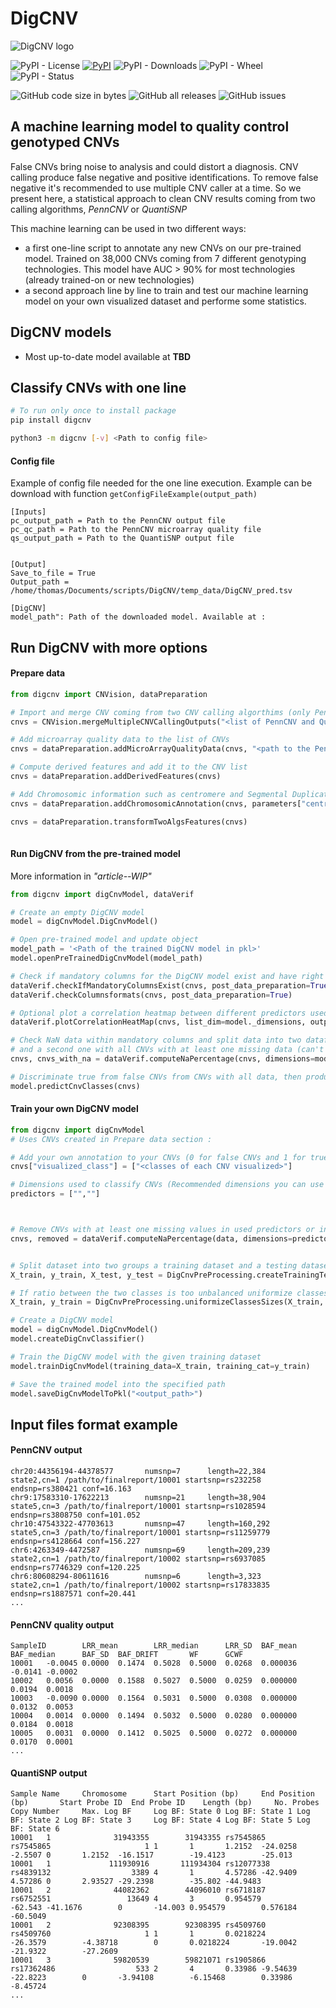 # DigCNV
![DigCNV logo](https://github.com/RudolphDev/DigCNV/blob/main/images/DigCNV_logo.png "DigCNV")

![PyPI - License](https://img.shields.io/pypi/l/DigCNV?color=gree)
[![PyPI](https://img.shields.io/pypi/v/digcnv)](https://badge.fury.io/py/digcnv)
![PyPI - Downloads](https://img.shields.io/pypi/dm/DigCNV)
![PyPI - Wheel](https://img.shields.io/pypi/wheel/DigCNV)
![PyPI - Status](https://img.shields.io/pypi/status/DigCNV)

![GitHub code size in bytes](https://img.shields.io/github/languages/code-size/labjacquemont/DigCNV)
![GitHub all releases](https://img.shields.io/github/downloads/labjacquemont/DigCNV/total)
![GitHub issues](https://img.shields.io/github/issues-raw/labjacquemont/DigCNV)
## A machine learning model to quality control genotyped CNVs
False CNVs bring noise to analysis and could distort a diagnosis.
CNV calling produce false negative and positive identifications. 
To remove false negative it's recommended to use multiple CNV caller at a time. 
So we present here, a statistical approach to clean CNV results coming from two calling algorithms, 
*PennCNV* or *QuantiSNP*

This machine learning can be used in two different ways:
- a first one-line script to annotate any new CNVs on our pre-trained model. Trained on 38,000 CNVs coming from 7 different genotyping technologies. 
This model have AUC > 90% for most technologies (already trained-on or  new technologies) 
- a second approach line by line to train and test our machine learning model on your own visualized dataset and performe some statistics. 

## DigCNV models
- Most up-to-date model available at **TBD**
## Classify CNVs with one line

``` sh
# To run only once to install package
pip install digcnv

python3 -m digcnv [-v] <Path to config file>
```

#### Config file
Example of config file needed for the one line execution. Example can be download with function `getConfigFileExample(output_path)`
```
[Inputs]
pc_output_path = Path to the PennCNV output file
pc_qc_path = Path to the PennCNV microarray quality file 
qs_output_path = Path to the QuantiSNP output file


[Output]
Save_to_file = True
Output_path = /home/thomas/Documents/scripts/DigCNV/temp_data/DigCNV_pred.tsv

[DigCNV]
model_path": Path of the downloaded model. Available at : 
```


## Run DigCNV with more options

#### Prepare data

```python
from digcnv import CNVision, dataPreparation

# Import and merge CNV coming from two CNV calling algorthims (only PennCNV and QuantiSNP in this version)
cnvs = CNVision.mergeMultipleCNVCallingOutputs("<list of PennCNV and QuantiSNP output pathways>", ["PennCNV", "QuantiSNP"])

# Add microarray quality data to the list of CNVs
cnvs = dataPreparation.addMicroArrayQualityData(cnvs, "<path to the PennCNV microarray quality file>")

# Compute derived features and add it to the CNV list
cnvs = dataPreparation.addDerivedFeatures(cnvs)

# Add Chromosomic information such as centromere and Segmental Duplications overlap
cnvs = dataPreparation.addChromosomicAnnotation(cnvs, parameters["centromeres"], parameters["seg_dups"])

cnvs = dataPreparation.transformTwoAlgsFeatures(cnvs)
 
```

#### Run DigCNV from the pre-trained model
More information in *"article--WIP"*

```python
from digcnv import digCnvModel, dataVerif

# Create an empty DigCNV model
model = digCnvModel.DigCnvModel()

# Open pre-trained model and update object
model_path = '<Path of the trained DigCNV model in pkl>'
model.openPreTrainedDigCnvModel(model_path)

# Check if mandatory columns for the DigCNV model exist and have right formats
dataVerif.checkIfMandatoryColumnsExist(cnvs, post_data_preparation=True)
dataVerif.checkColumnsformats(cnvs, post_data_preparation=True)

# Optional plot a correlation heatmap between different predictors used in model
dataVerif.plotCorrelationHeatMap(cnvs, list_dim=model._dimensions, output_path="<Pathway where output plot (.pdf or .png)>")

# Check NaN data within mandatory columns and split data into two dataframes: first for CNVs with all information available
# and a second one with all CNVs with at least one missing data (can't be used for prediction)
cnvs, cnvs_with_na = dataVerif.computeNaPercentage(cnvs, dimensions=model._dimensions, remove_na_data=True)

# Discriminate true from false CNVs from CNVs with all data, then produce a list of classes and add column to original dataframe
model.predictCnvClasses(cnvs)


```

#### Train your own DigCNV model

```python
from digcnv import digCnvModel
# Uses CNVs created in Prepare data section :

# Add your own annotation to your CNVs (0 for false CNVs and 1 for true)
cnvs["visualized_class"] = ["<classes of each CNV visualized>"]

# Dimensions used to classify CNVs (Recommended dimensions you can use your own)
predictors = ["",""]



# Remove CNVs with at least one missing values in used predictors or in visualized column
cnvs, removed = dataVerif.computeNaPercentage(data, dimensions=predictors + ["visualized_class"], remove_na_data=True)


# Split dataset into two groups a training dataset and a testing dataset (70% - 30%)
X_train, y_train, X_test, y_test = DigCnvPreProcessing.createTrainingTestingDatasets(cnvs, dimensions=predictors, X_dimension="visualized_class")

# If ratio between the two classes is too unbalanced uniformize classes by split majoritary class and adding new pseudo CNVs to minority class
X_train, y_train = DigCnvPreProcessing.uniformizeClassesSizes(X_train, y_train, 17, 0.4, 0.5)

# Create a DigCNV model
model = digCnvModel.DigCnvModel()
model.createDigCnvClassifier()

# Train the DigCNV model with the given training dataset
model.trainDigCnvModel(training_data=X_train, training_cat=y_train)

# Save the trained model into the specified path
model.saveDigCnvModelToPkl("<output_path>")
```


## Input files format example
#### PennCNV output
```
chr20:44356194-44378577       numsnp=7      length=22,384      state2,cn=1 /path/to/finalreport/10001 startsnp=rs232258 endsnp=rs380421 conf=16.163
chr9:17583310-17622213        numsnp=21     length=38,904      state5,cn=3 /path/to/finalreport/10001 startsnp=rs1028594 endsnp=rs3808750 conf=101.052
chr10:47543322-47703613       numsnp=47     length=160,292     state5,cn=3 /path/to/finalreport/10001 startsnp=rs11259779 endsnp=rs4128664 conf=156.227
chr6:4263349-4472587          numsnp=69     length=209,239     state2,cn=1 /path/to/finalreport/10002 startsnp=rs6937085 endsnp=rs7746329 conf=120.225
chr6:80608294-80611616        numsnp=6      length=3,323       state2,cn=1 /path/to/finalreport/10002 startsnp=rs17833835 endsnp=rs1887571 conf=20.441
...
```
#### PennCNV quality output
```
SampleID        LRR_mean        LRR_median      LRR_SD  BAF_mean        BAF_median      BAF_SD  BAF_DRIFT       WF      GCWF
10001   -0.0045 0.0000  0.1474  0.5028  0.5000  0.0268  0.000036        -0.0141 -0.0002
10002   0.0056  0.0000  0.1588  0.5027  0.5000  0.0259  0.000000        0.0194  0.0018
10003   -0.0090 0.0000  0.1564  0.5031  0.5000  0.0308  0.000000        0.0132  0.0053
10004   0.0014  0.0000  0.1494  0.5032  0.5000  0.0280  0.000000        0.0184  0.0018
10005   0.0031  0.0000  0.1412  0.5025  0.5000  0.0272  0.000000        0.0170  0.0001
...
```
#### QuantiSNP output
```
Sample Name     Chromosome      Start Position (bp)     End Position (bp)       Start Probe ID  End Probe ID    Length (bp)     No. Probes      Copy Number     Max. Log BF     Log BF: State 0 Log BF: State 1 Log BF: State 2 Log BF: State 3     Log BF: State 4 Log BF: State 5 Log BF: State 6
10001   1              31943355        31943355 rs7545865       rs7545865                     1 1       1       1.2152  -24.0258        -2.5507 0       1.2152  -16.1517        -19.4123        -25.013
10001   1             111930916       111934304 rs12077338      rs4839132                  3389 4       1       4.57286 -42.9409        4.57286 0       2.93527 -29.2398        -35.802 -44.9483
10001   2              44082362        44096010 rs6718187       rs6752551                 13649 4       3       0.954579        -62.543 -41.1676        0       -14.003 0.954579        0.576184        -60.5049
10001   2              92308395        92308395 rs4509760       rs4509760                     1 1       1       0.0218224       -26.3579        -4.38718        0       0.0218224       -19.0042        -21.9322        -27.2609
10001   3              59820539        59821071 rs1905866       rs17362486                  533 2       4       0.33986 -9.54639        -22.8223        0       -3.94108        -6.15468        0.33986 -8.45724
...
```